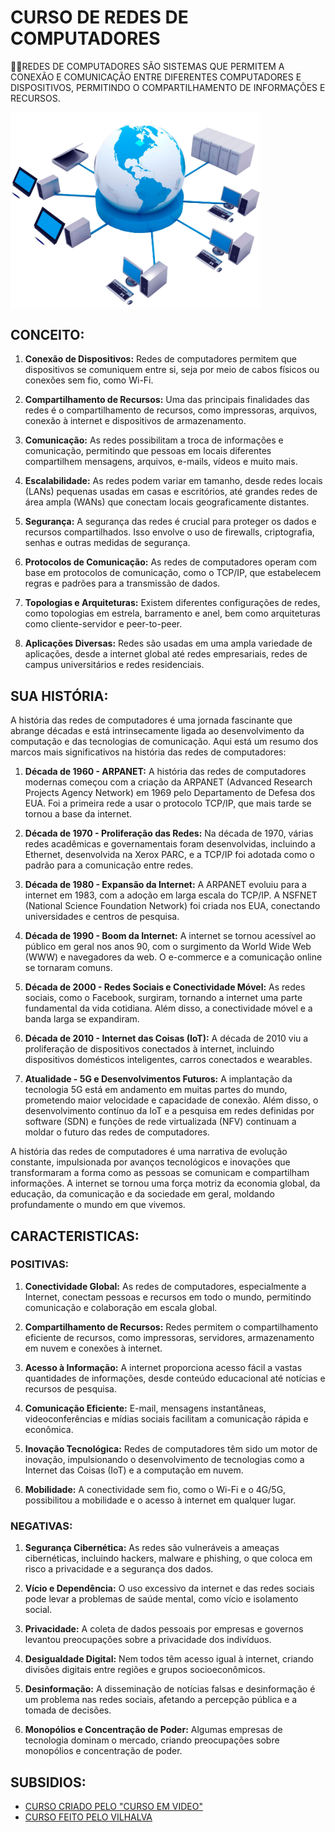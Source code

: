 # CURSO DE REDES DE COMPUTADORES
👨‍⚖️REDES DE COMPUTADORES SÃO SISTEMAS QUE PERMITEM A CONEXÃO E COMUNICAÇÃO ENTRE DIFERENTES COMPUTADORES E DISPOSITIVOS, PERMITINDO O COMPARTILHAMENTO DE INFORMAÇÕES E RECURSOS.

<img src="FOTO.png" align="center" width="400"> <br>

## CONCEITO:
1. **Conexão de Dispositivos:** Redes de computadores permitem que dispositivos se comuniquem entre si, seja por meio de cabos físicos ou conexões sem fio, como Wi-Fi.

2. **Compartilhamento de Recursos:** Uma das principais finalidades das redes é o compartilhamento de recursos, como impressoras, arquivos, conexão à internet e dispositivos de armazenamento.

3. **Comunicação:** As redes possibilitam a troca de informações e comunicação, permitindo que pessoas em locais diferentes compartilhem mensagens, arquivos, e-mails, vídeos e muito mais.

4. **Escalabilidade:** As redes podem variar em tamanho, desde redes locais (LANs) pequenas usadas em casas e escritórios, até grandes redes de área ampla (WANs) que conectam locais geograficamente distantes.

5. **Segurança:** A segurança das redes é crucial para proteger os dados e recursos compartilhados. Isso envolve o uso de firewalls, criptografia, senhas e outras medidas de segurança.

6. **Protocolos de Comunicação:** As redes de computadores operam com base em protocolos de comunicação, como o TCP/IP, que estabelecem regras e padrões para a transmissão de dados.

7. **Topologias e Arquiteturas:** Existem diferentes configurações de redes, como topologias em estrela, barramento e anel, bem como arquiteturas como cliente-servidor e peer-to-peer.

8. **Aplicações Diversas:** Redes são usadas em uma ampla variedade de aplicações, desde a internet global até redes empresariais, redes de campus universitários e redes residenciais.

## SUA HISTÓRIA:
A história das redes de computadores é uma jornada fascinante que abrange décadas e está intrinsecamente ligada ao desenvolvimento da computação e das tecnologias de comunicação. Aqui está um resumo dos marcos mais significativos na história das redes de computadores:

1. **Década de 1960 - ARPANET:** A história das redes de computadores modernas começou com a criação da ARPANET (Advanced Research Projects Agency Network) em 1969 pelo Departamento de Defesa dos EUA. Foi a primeira rede a usar o protocolo TCP/IP, que mais tarde se tornou a base da internet.

2. **Década de 1970 - Proliferação das Redes:** Na década de 1970, várias redes acadêmicas e governamentais foram desenvolvidas, incluindo a Ethernet, desenvolvida na Xerox PARC, e a TCP/IP foi adotada como o padrão para a comunicação entre redes.

3. **Década de 1980 - Expansão da Internet:** A ARPANET evoluiu para a internet em 1983, com a adoção em larga escala do TCP/IP. A NSFNET (National Science Foundation Network) foi criada nos EUA, conectando universidades e centros de pesquisa.

4. **Década de 1990 - Boom da Internet:** A internet se tornou acessível ao público em geral nos anos 90, com o surgimento da World Wide Web (WWW) e navegadores da web. O e-commerce e a comunicação online se tornaram comuns.

5. **Década de 2000 - Redes Sociais e Conectividade Móvel:** As redes sociais, como o Facebook, surgiram, tornando a internet uma parte fundamental da vida cotidiana. Além disso, a conectividade móvel e a banda larga se expandiram.

6. **Década de 2010 - Internet das Coisas (IoT):** A década de 2010 viu a proliferação de dispositivos conectados à internet, incluindo dispositivos domésticos inteligentes, carros conectados e wearables.

7. **Atualidade - 5G e Desenvolvimentos Futuros:** A implantação da tecnologia 5G está em andamento em muitas partes do mundo, prometendo maior velocidade e capacidade de conexão. Além disso, o desenvolvimento contínuo da IoT e a pesquisa em redes definidas por software (SDN) e funções de rede virtualizada (NFV) continuam a moldar o futuro das redes de computadores.

A história das redes de computadores é uma narrativa de evolução constante, impulsionada por avanços tecnológicos e inovações que transformaram a forma como as pessoas se comunicam e compartilham informações. A internet se tornou uma força motriz da economia global, da educação, da comunicação e da sociedade em geral, moldando profundamente o mundo em que vivemos.

## CARACTERISTICAS:
### POSITIVAS:
1. **Conectividade Global:** As redes de computadores, especialmente a Internet, conectam pessoas e recursos em todo o mundo, permitindo comunicação e colaboração em escala global.

2. **Compartilhamento de Recursos:** Redes permitem o compartilhamento eficiente de recursos, como impressoras, servidores, armazenamento em nuvem e conexões à internet.

3. **Acesso à Informação:** A internet proporciona acesso fácil a vastas quantidades de informações, desde conteúdo educacional até notícias e recursos de pesquisa.

4. **Comunicação Eficiente:** E-mail, mensagens instantâneas, videoconferências e mídias sociais facilitam a comunicação rápida e econômica.

5. **Inovação Tecnológica:** Redes de computadores têm sido um motor de inovação, impulsionando o desenvolvimento de tecnologias como a Internet das Coisas (IoT) e a computação em nuvem.

6. **Mobilidade:** A conectividade sem fio, como o Wi-Fi e o 4G/5G, possibilitou a mobilidade e o acesso à internet em qualquer lugar.

### NEGATIVAS:
1. **Segurança Cibernética:** As redes são vulneráveis a ameaças cibernéticas, incluindo hackers, malware e phishing, o que coloca em risco a privacidade e a segurança dos dados.

2. **Vício e Dependência:** O uso excessivo da internet e das redes sociais pode levar a problemas de saúde mental, como vício e isolamento social.

3. **Privacidade:** A coleta de dados pessoais por empresas e governos levantou preocupações sobre a privacidade dos indivíduos.

4. **Desigualdade Digital:** Nem todos têm acesso igual à internet, criando divisões digitais entre regiões e grupos socioeconômicos.

5. **Desinformação:** A disseminação de notícias falsas e desinformação é um problema nas redes sociais, afetando a percepção pública e a tomada de decisões.

6. **Monopólios e Concentração de Poder:** Algumas empresas de tecnologia dominam o mercado, criando preocupações sobre monopólios e concentração de poder.

## SUBSIDIOS:
- [CURSO CRIADO PELO "CURSO EM VIDEO"](https://youtube.com/playlist?list=PLHz_AreHm4dkd4lr9G0Up-W-YaHYdTDuP&si=6S1fGFAb_wPHrtpt)
- [CURSO FEITO PELO VILHALVA](https://github.com/VILHALVA)

